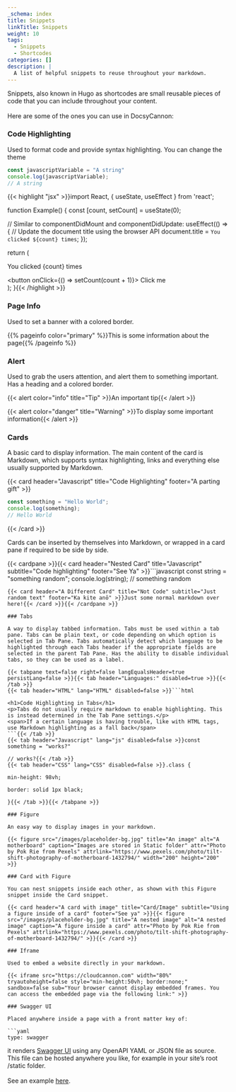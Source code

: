 ```yaml
---
_schema: index
title: Snippets
linkTitle: Snippets
weight: 10
tags:
  - Snippets
  - Shortcodes
categories: []
description: |
  A list of helpful snippets to reuse throughout your markdown.
---
```

Snippets, also known in Hugo as shortcodes are small reusable pieces of code that you can include throughout your content.<br><br>Here are some of the ones you can use in DocsyCannon:

### Code Highlighting

Used to format code and provide syntax highlighting. You can change the theme

```javascript
const javascriptVariable = "A string"
console.log(javascriptVariable);
// A string
```
{{< highlight "jsx" >}}import React, { useState, useEffect } from 'react';

function Example() {
  const [count, setCount] = useState(0);

  // Similar to componentDidMount and componentDidUpdate:
  useEffect(() => {
    // Update the document title using the browser API
    document.title = `You clicked ${count} times`;
  });

  return (
    <div>
      <p>You clicked {count} times</p>
      <button onClick={() => setCount(count + 1)}>
        Click me
      </button>
    </div>
  );
}{{< /highlight >}}

### Page Info

Used to set a banner with a colored border.

{{% pageinfo color="primary" %}}This is some information about the page{{% /pageinfo %}}

### Alert

Used to grab the users attention, and alert them to something important. Has a heading and a colored border.

{{< alert color="info" title="Tip" >}}An important tip{{< /alert >}}

{{< alert color="danger" title="Warning" >}}To display some important information{{< /alert >}}

### Cards

A basic card to display information. The main content of the card is Markdown, which supports syntax highlighting, links and everything else usually supported by Markdown.

{{< card header="Javascript" title="Code Highlighting" footer="A parting gift" >}}
```javascript
const something = "Hello World";
console.log(something);
// Hello World
```
{{< /card >}}

Cards can be inserted by themselves into Markdown, or wrapped in a card pane if required to be side by side.

{{< cardpane >}}{{< card header="Nested Card" title="Javascript" subtitle="Code highlighting" footer="See Ya" >}}```javascript
const string = "something random";
console.log(string);
// something random
```{{< /card >}}
{{< card header="A Different Card" title="Not Code" subtitle="Just random text" footer="Ka kite anō" >}}Just some normal markdown over here!{{< /card >}}{{< /cardpane >}}

### Tabs

A way to display tabbed information. Tabs must be used within a tab pane. Tabs can be plain text, or code depending on which option is selected in Tab Pane. Tabs automatically detect which language to be highlighted through each Tabs header if the appropriate fields are selected in the parent Tab Pane. Has the ability to disable individual tabs, so they can be used as a label.

{{< tabpane text=false right=false langEqualsHeader=true persistLang=false >}}{{< tab header="Languages:" disabled=true >}}{{< /tab >}}
{{< tab header="HTML" lang="HTML" disabled=false >}}```html

<h1>Code Highlighting in Tabs</h1>
<p>Tabs do not usually require markdown to enable highlighting. This is instead determined in the Tab Pane settings.</p>
<span>If a certain language is having trouble, like with HTML tags, use Markdown highlighting as a fall back</span>
```{{< /tab >}}
{{< tab header="Javascript" lang="js" disabled=false >}}const something = "works?"

// works?{{< /tab >}}
{{< tab header="CSS" lang="CSS" disabled=false >}}.class {

min-height: 98vh;

border: solid 1px black;

}{{< /tab >}}{{< /tabpane >}}

### Figure

An easy way to display images in your markdown.

{{< figure src="/images/placeholder-bg.jpg" title="An image" alt="A motherboard" caption="Images are stored in Static folder" attr="Photo by Pok Rie from Pexels" attrlink="https://www.pexels.com/photo/tilt-shift-photography-of-motherboard-1432794/" width="200" height="200" >}}

### Card with Figure

You can nest snippets inside each other, as shown with this Figure snippet inside the Card snippet.

{{< card header="A card with image" title="Card/Image" subtitle="Using a figure inside of a card" footer="See ya" >}}{{< figure src="/images/placeholder-bg.jpg" title="A nested image" alt="A nested image" caption="A figure inside a card" attr="Photo by Pok Rie from Pexels" attrlink="https://www.pexels.com/photo/tilt-shift-photography-of-motherboard-1432794/" >}}{{< /card >}}

### Iframe

Used to embed a website directly in your markdown.

{{< iframe src="https://cloudcannon.com" width="80%" tryautoheight=false style="min-height:50vh; border:none;" sandbox=false sub="Your browser cannot display embedded frames. You can access the embedded page via the following link:" >}}

### Swagger UI

Placed anywhere inside a page with a front matter key of:

```yaml
type: swagger
```

it renders [Swagger UI](https://swagger.io/tools/swagger-ui/) using any OpenAPI YAML or JSON file as source. This file can be hosted anywhere you like, for example in your site’s root /static folder.<br><br>See an example [here](/docs/snippets/swaggerui-example/).